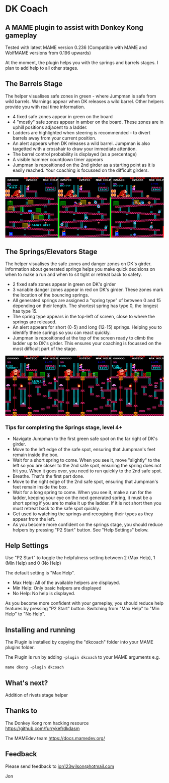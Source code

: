 # **DK Coach** #

## A MAME plugin to assist with Donkey Kong gameplay 

Tested with latest MAME version 0.236
(Compatible with MAME and WolfMAME versions from 0.196 upwards)

At the moment,  the plugin helps you with the springs and barrels stages.  I plan to add help to all other stages.


## The Barrels Stage

The helper visualises safe zones in green - where Jumpman is safe from wild barrels.  Warnings appear when DK releases a wild barrel.  Other helpers provide you with real time information.

  - 4 fixed safe zones appear in green on the board
  - 4 "mostly" safe zones appear in amber on the board.  These zones are in uphill positions adjacent to a ladder.
  - Ladders are highlighted when steering is recommended - to divert barrels away from your current position.
  - An alert appears when DK releases a wild barrel.  Jumpman is also targetted with a crosshair to draw your immediate attention.
  - The barrel control probability is displayed (as a percentage)
  - A visible hammer countdown timer appears
  - Jumpman is repositioned on the 2nd girder as a starting point as it is easily reached.  Your coaching is focussed on the difficult girders.


![Screenshot](https://github.com/10yard/dkcoach/blob/master/screenshot2.png)


## The Springs/Elevators Stage

The helper visualises the safe zones and danger zones on DK's girder.  Information about generated springs helps you make quick decisions on when to make a run and when to sit tight or retreat back to safety.

 - 2 fixed safe zones appear in green on DK's girder
 - 3 variable danger zones appear in red on DK's girder.  These zones mark the location of the bouncing springs.
 - All generated springs are assigned a "spring type" of between 0 and 15 depending on their length.  The shortest spring has type 0,  the longest has type 15.
 - The spring type appears in the top-left of screen, close to where the springs are released.
 - An alert appears for short (0-5) and long (12-15) springs.  Helping you to identify these springs so you can react quickly.
 - Jumpman is repositioned at the top of the screen ready to climb the ladder up to DK's girder.  This ensures your coaching is focussed on the most difficult part of the stage.


![Screenshot](https://github.com/10yard/dkcoach/blob/master/screenshot.png)


### Tips for completing the Springs stage, level 4+

 - Navigate Jumpman to the first green safe spot on the far right of DK's girder.
 - Move to the left edge of the safe spot, ensuring that Jumpman's feet remain inside the box.
 - Wait for a short spring to come.  When you see it, move "slightly" to the left so you are closer to the 2nd safe spot,  ensuring the spring does not hit you.  When it goes over, you need to run quickly to the 2nd safe spot.
 - Breathe.  That's the first part done.
 - Move to the right edge of the 2nd safe spot, ensuring that Jumpman's feet remain inside the box.
 - Wait for a long spring to come.  When you see it,  make a run for the ladder,  keeping your eye on the next generated spring, it must be a short spring if you are to make it up the ladder.  If it is not short then you must retreat back to the safe spot quickly. 
 - Get used to watching the springs and recogising their types as they appear from the left.
 - As you become more confident on the springs stage,  you should reduce helpers by pressing "P2 Start" button.  See "Help Settings" below.
 

## Help Settings

Use "P2 Start" to toggle the helpfulness setting between 2 (Max Help), 1 (Min Help) and 0 (No Help)

The default setting is "Max Help".
  - Max Help: All of the available helpers are displayed.
  - Min Help: Only basic helpers are displayed
  - No Help: No help is displayed.

As you become more confident with your gameplay,  you should reduce help features by pressing "P2 Start" button.  Switching from "Max Help" to "Min Help" to "No Help".
   
 
## Installing and running
 
The Plugin is installed by copying the "dkcoach" folder into your MAME plugins folder.

The Plugin is run by adding `-plugin dkcoach` to your MAME arguments e.g.

```mame dkong -plugin dkcoach```  


## What's next?

Addition of rivets stage helper
 

## Thanks to

The Donkey Kong rom hacking resource
https://github.com/furrykef/dkdasm 

The MAMEdev team
https://docs.mamedev.org/


## Feedback

Please send feedback to jon123wilson@hotmail.com

Jon

